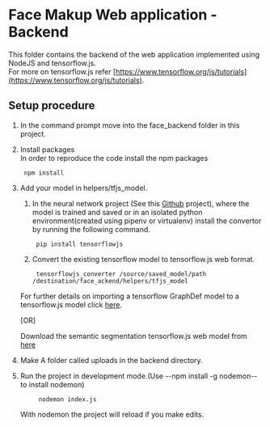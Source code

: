 # Face Makup Web application - Backend

This folder contains the backend of the web application implemented using NodeJS and tensorflow.js.     
For more on tensorflow.js refer [https://www.tensorflow.org/js/tutorials](https://www.tensorflow.org/js/tutorials).


Setup procedure
----------------
1. In the command prompt move into the face_backend folder in this project.

2. Install packages  
   In order to reproduce the code install the  npm packages 
   
        npm install

3. Add your model in helpers/tfjs_model.
    1. In the neural network project (See this [Github](https://github.com/Sanjana7395/Face_segmentation.git) project), 
    where the model is trained and saved or in an isolated python environment(created using pipenv or
    virtualenv) install the convertor by running the following command.
            
            pip install tensorflowjs

    2. Convert the existing tensorflow model to tensorflow.js web format.

            tensorflowjs_converter /source/saved_model/path /destination/face_ackend/helpers/tfjs_model

    For further details on importing a tensorflow GraphDef model to a tensorflow.js model click 
    [here](https://www.tensorflow.org/js/tutorials/conversion/import_saved_model).

    [OR]

    Download the semantic segmentation tensorflow.js web model from 
    [here](https://drive.google.com/drive/folders/1NidAqPT3aVBm54_KRTcbZBcvls98q18L?usp=sharing)
    
4. Make A folder called uploads in the backend directory.

5. Run the project in development mode.(Use --npm install -g nodemon-- to install nodemon)  
   
            nodemon index.js  

    With nodemon the project will reload if you make edits.
      
